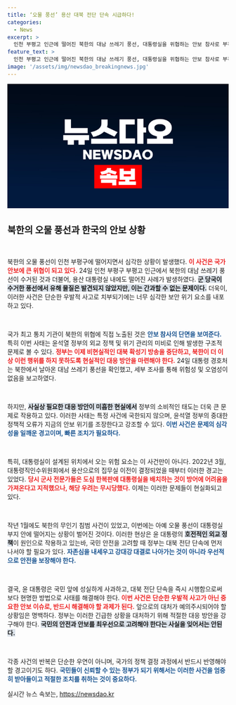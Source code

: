 ```yaml
---
title: ‘오물 풍선’ 용산 대북 전단 단속 시급하다!
categories:
  - News
excerpt: >
  인천 부평고 인근에 떨어진 북한의 대남 쓰레기 풍선, 대통령실을 위협하는 안보 참사로 부각. 윤석열 정부의 위기 관리 부재와 호전적 태도 속, 현실적 대응 필요성이 대두되고 있다.
feature_text: >
  인천 부평고 인근에 떨어진 북한의 대남 쓰레기 풍선, 대통령실을 위협하는 안보 참사로 부각. 윤석열 정부의 위기 관리 부재와 호전적 태도 속, 현실적 대응 필요성이 대두되고 있다.
image: '/assets/img/newsdao_breakingnews.jpg'
---
```


<p><img src="/assets/img/newsdao_breakingnews.jpg" alt="pcversion 속보" /></p>

<h2 data-ke-size="size26">북한의 오물 풍선과 한국의 안보 상황</h2>

<p data-ke-size="size16">&nbsp;</p>

<p>북한의 오물 풍선이 인천 부평구에 떨어지면서 심각한 상황이 발생했다. <b><span style="color: #ee2323;">이 사건은 국가 안보에 큰 위협이 되고 있다.</span></b> 24일 인천 부평구 부평고 인근에서 북한의 대남 쓰레기 풍선이 수거된 것과 더불어, 용산 대통령실 내에도 떨어진 사례가 발생하였다. <b><span style="background-color: #21538527;">군 당국이 수거한 풍선에서 유해 물질은 발견되지 않았지만, 이는 간과할 수 없는 문제이다.</span></b> 더욱이, 이러한 사건은 단순한 우발적 사고로 치부되기에는 너무 심각한 보안 위기 요소를 내포하고 있다. </p>

<p data-ke-size="size16">&nbsp;</p>

<p>국가 최고 통치 기관이 북한의 위협에 직접 노출된 것은 <b><span style="color: #1a5490;">안보 참사의 단면을 보여준다.</span></b> 특히 이번 사태는 윤석열 정부의 외교 정책 및 위기 관리의 미비로 인해 발생한 구조적 문제로 볼 수 있다. <b><span style="color: #ee2323;">정부는 이제 비현실적인 대북 확성기 방송을 중단하고, 북한이 더 이상 이런 행위를 하지 못하도록 현실적인 대응 방안을 마련해야 한다.</span></b> 24일 대통령 경호처는 북한에서 날아온 대남 쓰레기 풍선을 확인했고, 세부 조사를 통해 위험성 및 오염성이 없음을 보고하였다. </p>

<p data-ke-size="size16">&nbsp;</p>

<p>하지만, <b><span style="background-color: #21538527;">사실상 필요한 대응 방안이 미흡한 현실에서</span></b> 정부의 소비적인 태도는 더욱 큰 문제로 작용하고 있다. 이러한 사태는 특정 사건에 국한되지 않으며, 윤석열 정부의 중대한 정책적 오류가 지금의 안보 위기를 조장한다고 강조할 수 있다. <b><span style="color: #1a5490;">이번 사건은 문제의 심각성을 일깨운 경고이며, 빠른 조치가 필요하다.</span></b></p>

<p data-ke-size="size16">&nbsp;</p>

<p>특히, 대통령실이 설계된 위치에서 오는 위험 요소는 이 사건만이 아니다. 2022년 3월, 대통령직인수위원회에서 용산으로의 집무실 이전이 결정되었을 때부터 이러한 경고는 있었다. <b><span style="color: #ee2323;">당시 군사 전문가들은 도심 한복판에 대통령실을 배치하는 것이 방어에 어려움을 가져온다고 지적했으나, 해당 우려는 무시당했다.</span></b> 이제는 이러한 문제들이 현실화되고 있다. </p>

<p data-ke-size="size16">&nbsp;</p>

<p>작년 1월에도 북한의 무인기 침범 사건이 있었고, 이번에는 아예 오물 풍선이 대통령실 부지 안에 떨어지는 상황이 벌어진 것이다. 이러한 현상은 윤 대통령의 <b><span style="background-color: #21538527;">호전적인 외교 정책</span></b>이 원인으로 작용하고 있는바, 국민 안전을 고려할 때 정부는 대북 전단 단속에 먼저 나서야 할 필요가 있다. <b><span style="color: #1a5490;">자존심을 내세우고 강대강 대결로 나아가는 것이 아니라 우선적으로 안전을 보장해야 한다.</span></b> </p>

<p data-ke-size="size16">&nbsp;</p>

<p>결국, 윤 대통령은 국민 앞에 성실하게 사과하고, 대북 전단 단속을 즉시 시행함으로써 보다 현명한 방법으로 사태를 해결해야 한다. <b><span style="color: #ee2323;">이번 사건은 단순한 우발적 사고가 아닌 중요한 안보 이슈로, 반드시 해결해야 할 과제가 된다.</span></b> 앞으로의 대처가 예의주시되어야 할 상황임은 명백하다. 정부는 이러한 긴급한 상황을 대처하기 위해 적절한 대응 방안을 강구해야 한다. <b><span style="background-color: #21538527;">국민의 안전과 안보를 최우선으로 고려해야 한다는 사실을 잊어서는 안된다.</span></b></p>

<p data-ke-size="size16">&nbsp;</p>

<p>각종 사건의 반복은 단순한 우연이 아니며, 국가의 정책 결정 과정에서 반드시 반영해야 할 경고이기도 하다. <b><span style="color: #1a5490;">국민들이 신뢰할 수 있는 정부가 되기 위해서는 이러한 사건을 엄중히 받아들이고 적절한 조치를 취하는 것이 중요하다.</span></b> </p>
실시간 뉴스 속보는, <a href="https://newsdao.kr" rel="dofollow">https://newsdao.kr</a>


